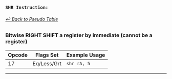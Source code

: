 ### `SHR Instruction:`
###### [↩ Back to Pseudo Table](../README.md)
### Bitwise RIGHT SHIFT a register by immediate (cannot be a register)
| Opcode | Flags Set    | Example Usage |
|--------|-------------|---------------|
| 17    | Eq/Less/Grt | `shr rA, 5` |
---